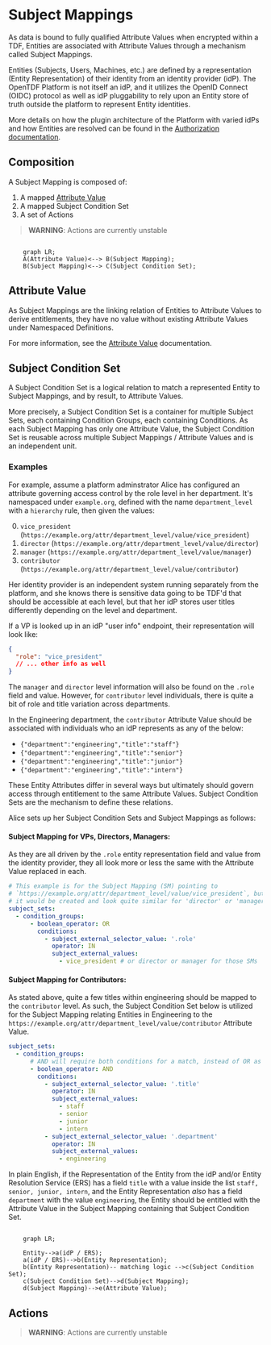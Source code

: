 # Subject Mappings

As data is bound to fully qualified Attribute Values when encrypted within a TDF, Entities are associated with Attribute Values through a mechanism called Subject Mappings.

Entities (Subjects, Users, Machines, etc.) are defined by a representation (Entity Representation) of their identity from an identity provider (idP).
The OpenTDF Platform is not itself an idP, and it utilizes the OpenID Connect (OIDC) protocol as well as idP pluggability to rely upon an Entity store of truth outside the platform to represent Entity identities.

More details on how the plugin architecture of the Platform with varied idPs and how Entities are resolved can be found in the [Authorization documentation](../../authorization/overview).

## Composition

A Subject Mapping is composed of:

1. A mapped [Attribute Value](../attributes/overview/#values)
2. A mapped Subject Condition Set
3. A set of Actions

> **WARNING**: Actions are currently unstable

```mermaid

    graph LR;
    A(Attribute Value)<--> B(Subject Mapping);
    B(Subject Mapping)<--> C(Subject Condition Set);
```

## Attribute Value

As Subject Mappings are the linking relation of Entities to Attribute Values to derive entitlements, they have no value without existing Attribute Values under Namespaced Definitions.

For more information, see the [Attribute Value](../attributes/overview#values) documentation.

## Subject Condition Set

A Subject Condition Set is a logical relation to match a represented Entity to Subject Mappings, and by result, to Attribute Values.

More precisely, a Subject Condition Set is a container for multiple Subject Sets, each containing Condition Groups, each containing Conditions. As each
Subject Mapping has only one Attribute Value, the Subject Condition Set is reusable across multiple Subject Mappings / Attribute Values and is an independent unit.

### Examples

For example, assume a platform adminstrator Alice has configured an attribute governing access control by the role level in her department. It's namespaced under `example.org`, defined with the name `department_level` with a `hierarchy` rule, then given the values:

0. `vice_president` (`https://example.org/attr/department_level/value/vice_president`)
1. `director` (`https://example.org/attr/department_level/value/director`)
2. `manager` (`https://example.org/attr/department_level/value/manager`)
3. `contributor` (`https://example.org/attr/department_level/value/contributor`)

Her identity provider is an independent system running separately from the platform, and she knows there is sensitive data going to be TDF'd that should
be accessible at each level, but that her idP stores user titles differently depending on the level and department.

If a VP is looked up in an idP "user info" endpoint, their representation will look like:

```json
{
  "role": "vice_president"
  // ... other info as well
}
```

The `manager` and `director` level information will also be found on the `.role` field and value. However, for `contributor` level individuals, there is quite a bit of role and title variation across departments.

In the Engineering department, the `contributor` Attribute Value should be associated with individuals who an idP represents as any of the below:

- `{"department":"engineering","title":"staff"}`
- `{"department":"engineering","title":"senior"}`
- `{"department":"engineering","title":"junior"}`
- `{"department":"engineering","title":"intern"}`

These Entity Attributes differ in several ways but ultimately should govern access through entitlement to the same Attribute Values. Subject Condition Sets are the mechanism to define these relations.

Alice sets up her Subject Condition Sets and Subject Mappings as follows:

#### Subject Mapping for VPs, Directors, Managers:

As they are all driven by the `.role` entity representation field and value from the identity provider, they all look more or less the same with the Attribute Value replaced in each.

```yaml
# This example is for the Subject Mapping (SM) pointing to
# `https://example.org/attr/department_level/value/vice_president`, but
# it would be created and look quite similar for 'director' or 'manager'.
subject_sets:
  - condition_groups:
      - boolean_operator: OR
        conditions:
          - subject_external_selector_value: '.role'
            operator: IN
            subject_external_values:
              - vice_president # or director or manager for those SMs
```

#### Subject Mapping for Contributors:

As stated above, quite a few titles within engineering should be mapped to the `contributor` level. As such, the Subject Condition Set below is
utilized for the Subject Mapping relating Entities in Engineering to the `https://example.org/attr/department_level/value/contributor`
Attribute Value.

```yaml
subject_sets:
  - condition_groups:
      # AND will require both conditions for a match, instead of OR as "any"
      - boolean_operator: AND
        conditions:
          - subject_external_selector_value: '.title'
            operator: IN
            subject_external_values:
              - staff
              - senior
              - junior
              - intern
          - subject_external_selector_value: '.department'
            operator: IN
            subject_external_values:
              - engineering
```

In plain English, if the Representation of the Entity from the idP and/or Entity Resolution Service (ERS) has a field `title` with a value inside the
list `staff, senior, junior, intern`, and the Entity Representation _also_ has a field `department` with the value `engineering`,
the Entity should be entitled with the Attribute Value in the Subject Mapping containing that Subject Condition Set.

```mermaid

    graph LR;

    Entity-->a(idP / ERS);
    a(idP / ERS)-->b(Entity Representation);
    b(Entity Representation)-- matching logic -->c(Subject Condition Set);
    c(Subject Condition Set)-->d(Subject Mapping);
    d(Subject Mapping)-->e(Attribute Value);
```

## Actions

> **WARNING**: Actions are currently unstable

